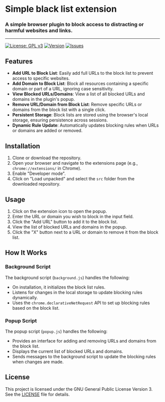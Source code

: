 # Simple black list extension

### A simple browser plugin to block access to distracting or harmful websites and links.

---

[![License: GPL v3](https://img.shields.io/badge/License-GPLv3-blue.svg)](https://www.gnu.org/licenses/gpl-3.0)
[![Version](https://img.shields.io/badge/version-1.0.0-brightgreen.svg)](https://github.com/GnomGad/browser-extension-black-list/releases)
[![Issues](https://img.shields.io/github/issues/GnomGad/browser-extension-black-list.svg)](https://github.com/GnomGad/browser-extension-black-list/issues)



## Features

-   **Add URL to Block List**: Easily add full URLs to the block list to prevent access to specific websites.
-   **Add Domain to Block List**: Block all resources containing a specific domain or part of a URL, ignoring case sensitivity.
-   **View Blocked URLs/Domains**: View a list of all blocked URLs and domains in the plugin's popup.
-   **Remove URL/Domain from Block List**: Remove specific URLs or domains from the block list with a single click.
-   **Persistent Storage**: Block lists are stored using the browser's local storage, ensuring persistence across sessions.
-   **Dynamic Rule Update**: Automatically updates blocking rules when URLs or domains are added or removed.

## Installation

1. Clone or download the repository.
2. Open your browser and navigate to the extensions page (e.g., `chrome://extensions/` in Chrome).
3. Enable "Developer mode".
4. Click on "Load unpacked" and select the `src` folder from the downloaded repository.

## Usage

1. Click on the extension icon to open the popup.
2. Enter the URL or domain you wish to block in the input field.
3. Click the "Add URL" button to add it to the block list.
4. View the list of blocked URLs and domains in the popup.
5. Click the "X" button next to a URL or domain to remove it from the block list.

## How It Works

### Background Script

The background script (`background.js`) handles the following:

-   On installation, it initializes the block list rules.
-   Listens for changes in the local storage to update blocking rules dynamically.
-   Uses the `chrome.declarativeNetRequest` API to set up blocking rules based on the block list.

### Popup Script

The popup script (`popup.js`) handles the following:

-   Provides an interface for adding and removing URLs and domains from the block list.
-   Displays the current list of blocked URLs and domains.
-   Sends messages to the background script to update the blocking rules when changes are made.

## License

This project is licensed under the GNU General Public License Version 3. See the [LICENSE](LICENSE) file for details.
